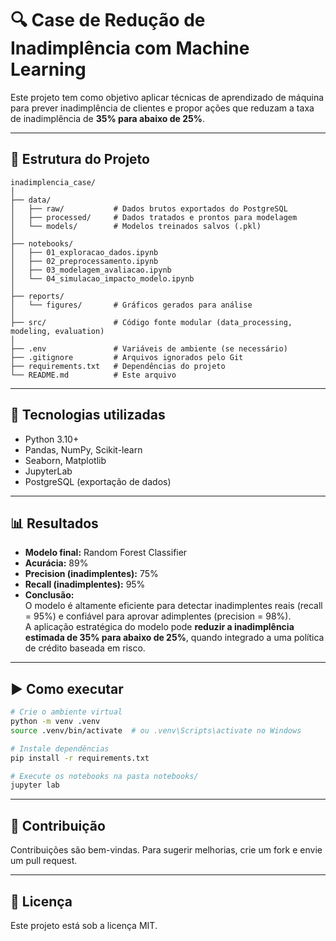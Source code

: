 # 🔍 Case de Redução de Inadimplência com Machine Learning

Este projeto tem como objetivo aplicar técnicas de aprendizado de máquina para prever inadimplência de clientes e propor ações que reduzam a taxa de inadimplência de **35% para abaixo de 25%**.

---

## 📁 Estrutura do Projeto

```
inadimplencia_case/
│
├── data/
│   ├── raw/           # Dados brutos exportados do PostgreSQL
│   ├── processed/     # Dados tratados e prontos para modelagem
│   └── models/        # Modelos treinados salvos (.pkl)
│
├── notebooks/
│   ├── 01_exploracao_dados.ipynb
│   ├── 02_preprocessamento.ipynb
│   ├── 03_modelagem_avaliacao.ipynb
│   └── 04_simulacao_impacto_modelo.ipynb
│
├── reports/
│   └── figures/       # Gráficos gerados para análise
│
├── src/               # Código fonte modular (data_processing, modeling, evaluation)
│
├── .env               # Variáveis de ambiente (se necessário)
├── .gitignore         # Arquivos ignorados pelo Git
├── requirements.txt   # Dependências do projeto
└── README.md          # Este arquivo
```

---

## 🧪 Tecnologias utilizadas

- Python 3.10+
- Pandas, NumPy, Scikit-learn
- Seaborn, Matplotlib
- JupyterLab
- PostgreSQL (exportação de dados)

---

## 📊 Resultados

- **Modelo final:** Random Forest Classifier
- **Acurácia:** 89%
- **Precision (inadimplentes):** 75%
- **Recall (inadimplentes):** 95%
- **Conclusão:**  
  O modelo é altamente eficiente para detectar inadimplentes reais (recall = 95%) e confiável para aprovar adimplentes (precision = 98%).  
  A aplicação estratégica do modelo pode **reduzir a inadimplência estimada de 35% para abaixo de 25%**, quando integrado a uma política de crédito baseada em risco.

---

## ▶️ Como executar

```bash
# Crie o ambiente virtual
python -m venv .venv
source .venv/bin/activate  # ou .venv\Scripts\activate no Windows

# Instale dependências
pip install -r requirements.txt

# Execute os notebooks na pasta notebooks/
jupyter lab
```

---

## 🤝 Contribuição

Contribuições são bem-vindas. Para sugerir melhorias, crie um fork e envie um pull request.

---

## 📜 Licença

Este projeto está sob a licença MIT.
